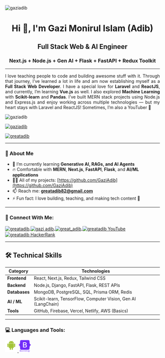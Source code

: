 <img src="https://pbs.twimg.com/profile_banners/2443763582/1652657997/1500x500" alt="gaziadib" style="margin: 2px auto;" />

<h1 align="center">Hi 👋, I'm <b>Gazi Monirul Islam (Adib)</b></h1>
<h2 align="center">Full Stack Web & AI Engineer</h2>

<h3 align="center">
  <b>Next.js</b> + <b>Node.js</b> + <b>Gen AI</b> + <b>Flask</b> + <b>FastAPI</b> + <b>Redux Toolkit</b>
</h3>

<hr/>

<p align="justify">
I love teaching people to code and building awesome stuff with it. Through that journey, I’ve learned a lot in life and am now establishing myself as a <b>Full Stack Web Developer</b>. I have a special love for <b>Laravel</b> and <b>ReactJS</b>, and currently, I’m learning <b>Vue.js</b> as well. I also explored <b>Machine Learning</b> with <b>Scikit-learn</b> and <b>Pandas</b>. I’ve built MERN stack projects using Node.js and Express.js and enjoy working across multiple technologies — but my heart stays with Laravel and ReactJS! Sometimes, I’m also a YouTuber 🎥
</p>

<p align="left"> 
  <img src="https://komarev.com/ghpvc/?username=gaziadib&label=Profile%20views&color=0e75b6&style=flat" alt="gaziadib" />
</p>

<p align="left">
  <a href="https://github.com/ryo-ma/github-profile-trophy"><img src="https://github-profile-trophy.vercel.app/?username=gaziadib" alt="gaziadib" /></a>
</p>

<p align="left">
  <a href="https://twitter.com/greatadib" target="blank">
    <img src="https://img.shields.io/twitter/follow/greatadib?logo=twitter&style=for-the-badge" alt="greatadib" />
  </a>
</p>

---

### 🚀 About Me

- 🌱 I’m currently learning **Generative AI, RAGs, and AI Agents**  
- 🔥 Comfortable with **MERN**, **Next.js**, **FastAPI**, **Flask**, and **AI/ML applications**  
- 👨‍💻 All of my projects: [https://github.com/GaziAdib](https://github.com/GaziAdib)  
- 📫 Reach me: **greatadib82@gmail.com**  
- ⚡ Fun fact: I love building, teaching, and making tech content 🎥  

---

### 🤝 Connect With Me:

<p align="left">
  <a href="https://twitter.com/greatadib" target="blank">
    <img align="center" src="https://raw.githubusercontent.com/rahuldkjain/github-profile-readme-generator/master/src/images/icons/Social/twitter.svg" alt="greatadib" height="30" width="40" />
  </a>
  <a href="https://www.facebook.com/profile.php?id=100008158750938" target="blank">
    <img align="center" src="https://raw.githubusercontent.com/rahuldkjain/github-profile-readme-generator/master/src/images/icons/Social/facebook.svg" alt="gazi adib" height="30" width="40" />
  </a>
  <a href="https://instagram.com/great_adib" target="blank">
    <img align="center" src="https://raw.githubusercontent.com/rahuldkjain/github-profile-readme-generator/master/src/images/icons/Social/instagram.svg" alt="great_adib" height="30" width="40" />
  </a>
  <a href="https://www.youtube.com/c/greatadib" target="blank">
    <img align="center" src="https://raw.githubusercontent.com/rahuldkjain/github-profile-readme-generator/master/src/images/icons/Social/youtube.svg" alt="greatadib YouTube" height="30" width="40" />
  </a>
  <a href="https://www.hackerrank.com/greatadib82" target="blank">
    <img align="center" src="https://raw.githubusercontent.com/rahuldkjain/github-profile-readme-generator/master/src/images/icons/Social/hackerrank.svg" alt="greatadib HackerRank" height="30" width="40" />
  </a>
</p>

---

## 🛠️ Technical Skills

| Category        | Technologies |
|----------------|--------------|
| **Frontend**    | React, Next.js, Redux, Tailwind CSS |
| **Backend**     | Node.js, Django, FastAPI, Flask, REST APIs |
| **Databases**   | MongoDB, PostgreSQL, SQL, Prisma ORM, Redis |
| **AI / ML**     | Scikit-learn, TensorFlow, Computer Vision, Gen AI (LangChain) |
| **Tools**       | GitHub, Firebase, Vercel, Netlify, AWS (Basics) |

---

### 💻 Languages and Tools:

<p align="left">
  <a href="https://developer.android.com" target="_blank" rel="noreferrer">
    <img src="https://raw.githubusercontent.com/devicons/devicon/master/icons/android/android-original-wordmark.svg" alt="android" width="40" height="40" />
  </a>
  <a href="https://getbootstrap.com" target="_blank" rel="noreferrer">
    <img src="https://raw.githubusercontent.com/devicons/devicon/master/icons/bootstrap/bootstrap-plain-wordmark.svg" alt="bootstrap" width="40" height="40" />
  </a>
  <!-- Add more icons as needed -->
</p>

